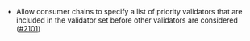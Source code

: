 - Allow consumer chains to specify a list of priority validators that are included in the validator set before other validators are considered
  ([\#2101](https://github.com/cosmos/interchain-security/pull/2101))